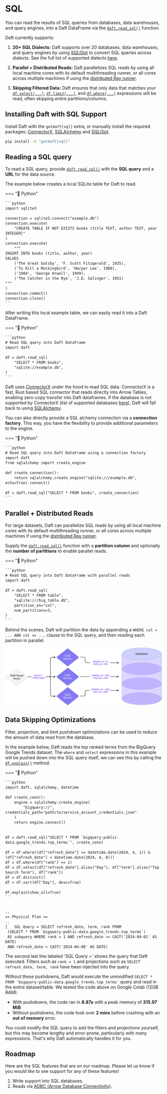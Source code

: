 # SQL

You can read the results of SQL queries from databases, data warehouses, and query engines, into a Daft DataFrame via the [`daft.read_sql()`](https://www.getdaft.io/projects/docs/en/stable/api_docs/doc_gen/io_functions/daft.read_sql.html#daft.read_sql) function.

Daft currently supports:

1. **20+ SQL Dialects:** Daft supports over 20 databases, data warehouses, and query engines by using [SQLGlot](https://sqlglot.com/sqlglot.html) to convert SQL queries across dialects. See the full list of supported dialects [here](https://sqlglot.com/sqlglot/dialects.html).

2. **Parallel + Distributed Reads:** Daft parallelizes SQL reads by using all local machine cores with its default multithreading runner, or all cores across multiple machines if using the [distributed Ray runner](../distributed.md).

3. **Skipping Filtered Data:** Daft ensures that only data that matches your [`df.select(...)`](https://www.getdaft.io/projects/docs/en/stable/api_docs/doc_gen/dataframe_methods/daft.DataFrame.select.html#daft.DataFrame.select), [`df.limit(...)`](https://www.getdaft.io/projects/docs/en/stable/api_docs/doc_gen/dataframe_methods/daft.DataFrame.limit.html#daft.DataFrame.limit), and [`df.where(...)`](https://www.getdaft.io/projects/docs/en/stable/api_docs/doc_gen/dataframe_methods/daft.DataFrame.where.html#daft.DataFrame.where) expressions will be read, often skipping entire partitions/columns.

## Installing Daft with SQL Support

Install Daft with the `getdaft[sql]` extra, or manually install the required packages: [ConnectorX](https://sfu-db.github.io/connector-x/databases.html), [SQLAlchemy](https://docs.sqlalchemy.org/en/20/orm/quickstart.html) and [SQLGlot](https://sqlglot.com/sqlglot.html).

```bash
pip install -U "getdaft[sql]"
```

## Reading a SQL query

To read a SQL query, provide [`daft.read_sql()`](https://www.getdaft.io/projects/docs/en/stable/api_docs/doc_gen/io_functions/daft.read_sql.html#daft.read_sql) with the **SQL query** and a **URL** for the data source.

The example below creates a local SQLite table for Daft to read.

=== "🐍 Python"

    ```python
    import sqlite3

    connection = sqlite3.connect("example.db")
    connection.execute(
        "CREATE TABLE IF NOT EXISTS books (title TEXT, author TEXT, year INTEGER)"
    )
    connection.execute(
        """
    INSERT INTO books (title, author, year)
    VALUES
        ('The Great Gatsby', 'F. Scott Fitzgerald', 1925),
        ('To Kill a Mockingbird', 'Harper Lee', 1960),
        ('1984', 'George Orwell', 1949),
        ('The Catcher in the Rye', 'J.D. Salinger', 1951)
    """
    )
    connection.commit()
    connection.close()
    ```

After writing this local example table, we can easily read it into a Daft DataFrame.

=== "🐍 Python"

    ```python
    # Read SQL query into Daft DataFrame
    import daft

    df = daft.read_sql(
        "SELECT * FROM books",
        "sqlite://example.db",
    )
    ```

Daft uses [ConnectorX](https://sfu-db.github.io/connector-x/databases.html) under the hood to read SQL data. ConnectorX is a fast, Rust based SQL connector that reads directly into Arrow Tables, enabling zero-copy transfer into Daft dataframes. If the database is not supported by ConnectorX (list of supported databases [here](https://sfu-db.github.io/connector-x/intro.html#supported-sources-destinations)), Daft will fall back to using [SQLAlchemy](https://docs.sqlalchemy.org/en/20/orm/quickstart.html).

You can also directly provide a SQL alchemy connection via a **connection factory**. This way, you have the flexibility to provide additional parameters to the engine.

=== "🐍 Python"

    ```python
    # Read SQL query into Daft DataFrame using a connection factory
    import daft
    from sqlalchemy import create_engine

    def create_connection():
        return sqlalchemy.create_engine("sqlite:///example.db", echo=True).connect()

    df = daft.read_sql("SELECT * FROM books", create_connection)
    ```

## Parallel + Distributed Reads

For large datasets, Daft can parallelize SQL reads by using all local machine cores with its default multithreading runner, or all cores across multiple machines if using the [distributed Ray runner](../distributed.md).

Supply the [`daft.read_sql()`](https://www.getdaft.io/projects/docs/en/stable/api_docs/doc_gen/io_functions/daft.read_sql.html#daft.read_sql) function with a **partition column** and optionally the **number of partitions** to enable parallel reads.

=== "🐍 Python"

    ```python
    # Read SQL query into Daft DataFrame with parallel reads
    import daft

    df = daft.read_sql(
        "SELECT * FROM table",
        "sqlite:///big_table.db",
        partition_on="col",
        num_partitions=3,
    )
    ```

Behind the scenes, Daft will partition the data by appending a `WHERE col > ... AND col <= ...` clause to the SQL query, and then reading each partition in parallel.

![SQL Distributed Read](../img/sql_distributed_read.png)

## Data Skipping Optimizations

Filter, projection, and limit pushdown optimizations can be used to reduce the amount of data read from the database.

In the example below, Daft reads the top ranked terms from the BigQuery Google Trends dataset. The `where` and `select` expressions in this example will be pushed down into the SQL query itself, we can see this by calling the [`df.explain()`](https://www.getdaft.io/projects/docs/en/stable/api_docs/doc_gen/dataframe_methods/daft.DataFrame.explain.html#daft.DataFrame.explain) method.

=== "🐍 Python"

    ```python
    import daft, sqlalchemy, datetime

    def create_conn():
        engine = sqlalchemy.create_engine(
            "bigquery://", credentials_path="path/to/service_account_credentials.json"
        )
        return engine.connect()


    df = daft.read_sql("SELECT * FROM `bigquery-public-data.google_trends.top_terms`", create_conn)

    df = df.where((df["refresh_date"] >= datetime.date(2024, 4, 1)) & (df["refresh_date"] < datetime.date(2024, 4, 8)))
    df = df.where(df["rank"] == 1)
    df = df.select(df["refresh_date"].alias("Day"), df["term"].alias("Top Search Term"), df["rank"])
    df = df.distinct()
    df = df.sort(df["Day"], desc=True)

    df.explain(show_all=True)
    ```

``` {title="Output"}

..
== Physical Plan ==
..
|   SQL Query = SELECT refresh_date, term, rank FROM
 (SELECT * FROM `bigquery-public-data.google_trends.top_terms`)
 AS subquery WHERE rank = 1 AND refresh_date >= CAST('2024-04-01' AS DATE)
 AND refresh_date < CAST('2024-04-08' AS DATE)
```

The second last line labeled 'SQL Query =' shows the query that Daft executed. Filters such as `rank = 1` and projections such as `SELECT refresh_date, term, rank` have been injected into the query.

Without these pushdowns, Daft would execute the unmodified `SELECT * FROM 'bigquery-public-data.google_trends.top_terms'` query and read in the entire dataset/table. We tested the code above on Google Colab (12GB RAM):

- With pushdowns, the code ran in **8.87s** with a peak memory of **315.97 MiB**
- Without pushdowns, the code took over **2 mins** before crashing with an **out of memory** error.

You could modify the SQL query to add the filters and projections yourself, but this may become lengthy and error-prone, particularly with many expressions. That's why Daft automatically handles it for you.

## Roadmap

Here are the SQL features that are on our roadmap. Please let us know if you would like to see support for any of these features!

1. Write support into SQL databases.
2. Reads via [ADBC (Arrow Database Connectivity)](https://arrow.apache.org/docs/format/ADBC.html).
